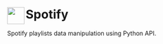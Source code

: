 # Spotify <img align="left" width="40" height="40" src="https://encrypted-tbn0.gstatic.com/images?q=tbn%3AANd9GcTBf0n6RcEfdxY_dHOGGgdaiT4RWRj1s8Ti0KX6p2lmvv3oHPg_">

Spotify playlists data manipulation using Python API.

